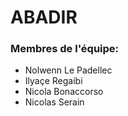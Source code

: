 # ABADIR

### Membres de l'équipe:
- Nolwenn Le Padellec
- Ilyaçe Regaibi
- Nicola Bonaccorso
- Nicolas Serain
